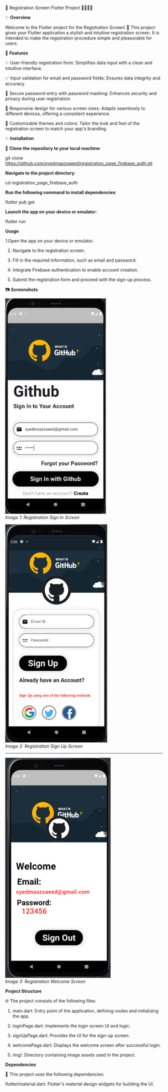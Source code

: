 🚀 Registration Screen Flutter Project 🧑🏻‍💻🧑

✨ **Overview**

Welcome to the Flutter project for the Registration Screen! 🎉 This project gives your Flutter application a stylish and intuitive registration screen. It is intended to make the registration procedure simple and pleasurable for users.

🚀 **Features**

✨ User-friendly registration form: Simplifies data input with a clean and intuitive interface.

✅ Input validation for email and password fields: Ensures data integrity and accuracy.

🔐 Secure password entry with password masking: Enhances security and privacy during user registration.

📱 Responsive design for various screen sizes: Adapts seamlessly to different devices, offering a consistent experience.

🎨 Customizable themes and colors: Tailor the look and feel of the registration screen to match your app's branding.

✨ **Installation**

 🔐 **Clone the repository to your local machine**:


git clone https://github.com/syedmaazsaeed/registration_page_firebase_auth.git

**Navigate to the project directory**:

cd registration_page_firebase_auth

**Run the following command to install dependencies**:

flutter pub get

**Launch the app on your device or emulato**r:

flutter run

**Usage**

1.Open the app on your device or emulator.

2. Navigate to the registration screen.

3. Fill in the required information, such as email and password.

4. Integrate Firebase authentication to enable account creation.

5. Submit the registration form and proceed with the sign-up process.


📷 **Screenshots**

![Registration Sign In Screen](img/Sign_In_Screen.png)  
*Image 1: Registration Sign In Screen*

![Registration Sign Up Screen](img/Sign_Up_Screen.png)  
*Image 2: Registration Sign Up Screen*

---
![Registration Welcome Screen](img/welcome-screen.png)  
*Image 3: Registration Welcome Screen*



**Project Structure**

🌐 The project consists of the following files:

1. main.dart: Entry point of the application, defining routes and initializing the app.

2. loginPage.dart: Implements the login screen UI and logic.

3. signUpPage.dart: Provides the UI for the sign-up screen.

4. welcomePage.dart: Displays the welcome screen after successful login.

5. img/: Directory containing image assets used in the project.

**Dependencies**

🤖 This project uses the following dependencies:

flutter/material.dart: Flutter's material design widgets for building the UI.
